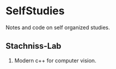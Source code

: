 # SelfStudies

Notes and code on self organized studies.

## Stachniss-Lab

1. Modern c++ for computer vision.
